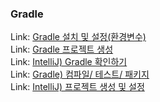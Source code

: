### Gradle

Link: [Gradle 설치 및 설정(환경변수)](https://blog.naver.com/dkumylove/223281717547)<br>
Link: [Gradle 프로젝트 생성](https://blog.naver.com/dkumylove/223281747708)<br>
Link: [IntelliJ) Gradle 확인하기](https://blog.naver.com/dkumylove/223281771945)<br>
Link: [Gradle) 컴파일/ 테스트/ 패키지](https://blog.naver.com/dkumylove/223281776639)<br>
Link: [IntelliJ) 프로젝트 생성 및 설정](https://blog.naver.com/dkumylove/223281902336)<br>
